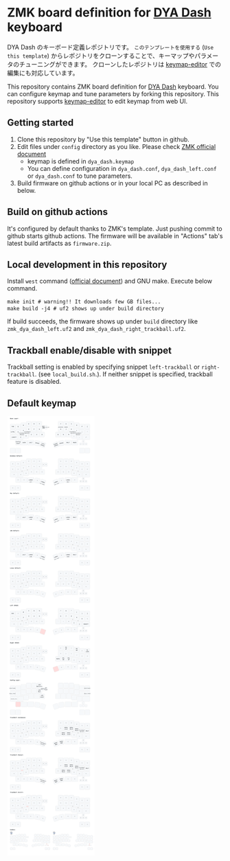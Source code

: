 # ZMK board definition for [DYA Dash](https://github.com/cormoran/dya-dash-keyboard) keyboard

DYA Dash のキーボード定義レポジトリです。
`このテンプレートを使用する` (`Use this template`) からレポジトリをクローンすることで、キーマップやパラメータのチューニングができます。
クローンしたレポジトリは [keymap-editor](https://nickcoutsos.github.io/keymap-editor/) での編集にも対応しています。

This repository contains ZMK board definition for [DYA Dash](https://github.com/cormoran/dya-dash-keyboard) keyboard.
You can configure keymap and tune parameters by forking this repository.
This repository supports [keymap-editor](https://nickcoutsos.github.io/keymap-editor/) to edit keymap from web UI.

## Getting started

1. Clone this repository by "Use this template" button in github.
2. Edit files under `config` directory as you like. Please check [ZMK official document](https://zmk.dev/docs/customization)
   - keymap is defined in `dya_dash.keymap`
   - You can define configuration in `dya_dash.conf`, `dya_dash_left.conf` or `dya_dash.conf` to tune parameters.
3. Build firmware on github actions or in your local PC as described in below.

## Build on github actions

It's configured by default thanks to ZMK's template. Just pushing commit to github starts github actions.
The firmware will be available in "Actions" tab's latest build artifacts as `firmware.zip`.

## Local development in this repository

Install `west` command ([official document](https://docs.zephyrproject.org/latest/develop/west/install.html)) and GNU make. Execute below command.

```
make init # warning!! It downloads few GB files...
make build -j4 # uf2 shows up under build directory
```

If build succeeds, the firmware shows up under `build` directory like `zmk_dya_dash_left.uf2` and `zmk_dya_dash_right_trackball.uf2`.

## Trackball enable/disable with snippet

Trackball setting is enabled by specifying snippet `left-trackball` or `right-trackball`. (see `local_build.sh`.).
If neither snippet is specified, trackball feature is disabled.

## Default keymap

![](keymap-drawer/dya_dash.svg)
